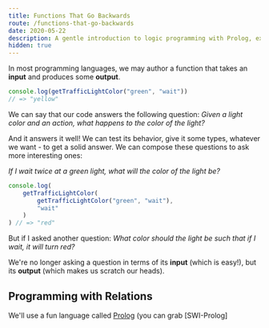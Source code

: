 ```yaml
---
title: Functions That Go Backwards
route: /functions-that-go-backwards
date: 2020-05-22
description: A gentle introduction to logic programming with Prolog, exploring how to define programs in terms of relations instead of input and output.
hidden: true
---
```


In most programming languages, we may author a function that takes an **input** and produces some **output**. 

```js
console.log(getTrafficLightColor("green", "wait"))
// => "yellow"
```

We can say that our code answers the following question: *Given a light color and an action, what happens to the color of the light?*

And it answers it well! We can test its behavior, give it some types, whatever we want - to get a solid answer. We can compose these questions to ask more interesting ones:

*If I wait twice at a green light, what will the color of the light be?*

```js
console.log(
	getTrafficLightColor(
		getTrafficLightColor("green", "wait"),
		"wait"
	)
) // => "red"
```

But if I asked another question: *What color should the light be such that if I wait, it will turn red?*

We're no longer asking a question in terms of its **input** (which is easy!), but its **output** (which makes us scratch our heads).

## Programming with Relations

We'll use a fun language called [Prolog]([https://en.wikipedia.org/wiki/Prolog](https://en.wikipedia.org/wiki/Prolog)) (you can grab [SWI-Prolog]
<!--stackedit_data:
eyJoaXN0b3J5IjpbNjU5MjkwNzQxLC0xNTg2OTcwNjg3LDE4Mj
g3MTAzNjQsLTk3MzA1NjU3NF19
-->